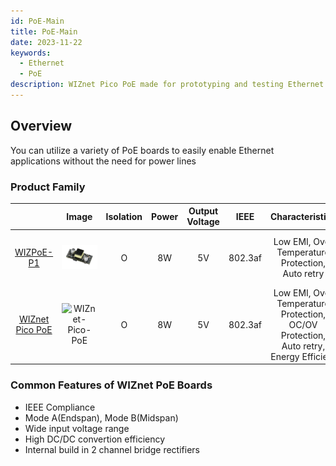 ```yaml
---
id: PoE-Main
title: PoE-Main
date: 2023-11-22
keywords:
  - Ethernet
  - PoE
description: WIZnet Pico PoE made for prototyping and testing Ethernet capabilities on Pico
---
```


## Overview

You can utilize a variety of PoE boards to easily enable Ethernet applications without the need for power lines

### Product Family
 
|       | Image   | Isolation | Power | Output Voltage| IEEE |Characteristics| Compatible Board | Buy |
| :---: | :-----: | :-------: | :----:| :------------:| :-------------:| :----------------: | :----:| :--:|
| [WIZPoE-P1](./WIZPoE-P1.md) |![WIZPoE-P1](/img/osh/PoE/WIZPoE-S1/WIZPOE-P1.png) | O |8W|5V| 802.3af|Low EMI, Over Temperature Protection, Auto retry| [Surf5](./../surf5/surf5.md) <br/> [W55RP20-EVB-Pico](./../../Chip/MCU/W55RP20/w55rp20-evb-pico.md) <br/> [W5100S-EVB-Pico2](./../../Chip/Ethernet/W5100S/w5100s-evb-pico2.md) <br/> [W5500-EVB-Pico2](./../../Chip/Ethernet/W5500/w5500-evb-pico2.md) <br/> [W6100-EVB-Pico2](./../../Chip/Ethernet/W6100/W6100-EVB-Pico2.md) | [Shop](https://wiznetshop.co.kr/product/detail.html?product_no=1092&cate_no=1&display_group=3) |
| [WIZnet Pico PoE](./../WIZnet-Pico-PoE.md)|![WIZnet-Pico-PoE](/img/osh/WIZnet_Pico_PoE/WIZnet_Pico_PoE_FIN_FW_C.png)|O|8W|5V|802.3af|Low EMI, Over Temperature Protection, OC/OV Protection, Auto retry, Energy Efficient |Standalone(Raspberry Pi Pico Compatible)|[Shop](https://wiznetshop.io/product/detail.html?product_no=1086&cate_no=57&display_group=1)|


### Common Features of WIZnet PoE Boards

- IEEE Compliance
- Mode A(Endspan), Mode B(Midspan)
- Wide input voltage range
- High DC/DC convertion efficiency
- Internal build in 2 channel bridge rectifiers

